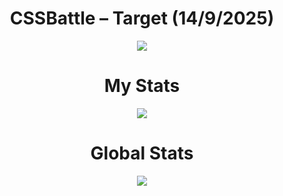 <h1 align="center">CSSBattle – Target (14/9/2025)</h1>

<p align="center">
  <img src="https://github.com/user-attachments/assets/daed5748-ab0f-421d-ae98-09da5ddcf46a">
</p>

<h1 align="center">My Stats</h1>

<p align="center">
  <img src="https://github.com/user-attachments/assets/772ddfe6-8d99-4520-be0f-1d948e5f62ce">
</p>

<h1 align="center">Global Stats</h1>

<p align="center">
  <img src="https://github.com/user-attachments/assets/f33d478d-9d21-4330-89c0-c2b580963aa0">
</p>
